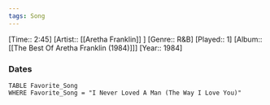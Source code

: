 ```yaml
---
tags: Song  
---
```

[Time:: 2:45]
[Artist:: [[Aretha Franklin]] ]
[Genre:: R&B]
[Played:: 1]
[Album:: [[The Best Of Aretha Franklin (1984)]]]
[Year:: 1984]
### Dates
````dataview
TABLE Favorite_Song
WHERE Favorite_Song = "I Never Loved A Man (The Way I Love You)"
````
